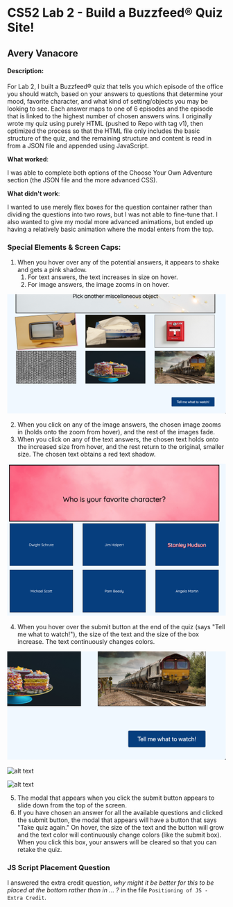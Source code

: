 # CS52 Lab 2 - Build a Buzzfeed® Quiz Site!
## Avery Vanacore

#### Description:

For Lab 2, I built a Buzzfeed® quiz that tells you which episode of the office you should watch, based on your answers to questions that determine your mood, favorite character, and what kind of setting/objects you may be looking to see.  Each answer maps to one of 6 episodes and the episode that is linked to the highest number of chosen answers wins.  I originally wrote my quiz using purely HTML (pushed to Repo with tag v1), then optimized the process so that the HTML file only includes the basic structure of the quiz, and the remaining structure and content is read in from a JSON file and appended using JavaScript.  

__What worked__:

I was able to complete both options of the Choose Your Own Adventure section (the JSON file and the more advanced CSS).  

__What didn't work__:

I wanted to use merely flex boxes for the question container rather than dividing the questions into two rows, but I was not able to fine-tune that.  I also wanted to give my modal more advanced animations, but ended up having a relatively basic animation where the modal enters from the top.

### Special Elements & Screen Caps:

1. When you hover over any of the potential answers, it appears to shake and gets a pink shadow. 
	1. For text answers, the text increases in size on hover.
	2. For image answers, the image zooms in on hover.

![alt text](images/label-hover.jpg)

2. When you click on any of the image answers, the chosen image zooms in (holds onto the zoom from hover), and the rest of the images fade.
3. When you click on any of the text answers, the chosen text holds onto the increased size from hover, and the rest return to the original, smaller size.  The chosen text obtains a red text shadow.

![alt text](images/text-label-checked.jpg)

4. When you hover over the submit button at the end of the quiz (says "Tell me what to watch!"), the size of the text and the size of the box increase.  The text continuously changes colors.

![alt text](images/submit-button-original.jpg)

![alt text](images/submit-button-1.jpg)

![alt text](images/submit-button-2.jpg)

5. The modal that appears when you click the submit button appears to slide down from the top of the screen.
6. If you have chosen an answer for all the available questions and clicked the submit button, the modal that appears will have a button that says "Take quiz again."  On hover, the size of the text and the button will grow and the text color will continuously change colors (like the submit box).  When you click this box, your answers will be cleared so that you can retake the quiz.

### JS Script Placement Question

I answered the extra credit question, _why might it be better for this to be placed at the bottom rather than in <head> ... </head>?_ in the file `Positioning of JS - Extra Credit`.
